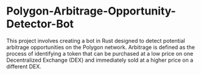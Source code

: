 # Polygon-Arbitrage-Opportunity-Detector-Bot
This project involves creating a bot in Rust designed to detect potential arbitrage opportunities on the Polygon network. Arbitrage is defined as the process of identifying a token that can be purchased at a low price on one Decentralized Exchange (DEX) and immediately sold at a higher price on a different DEX. 
